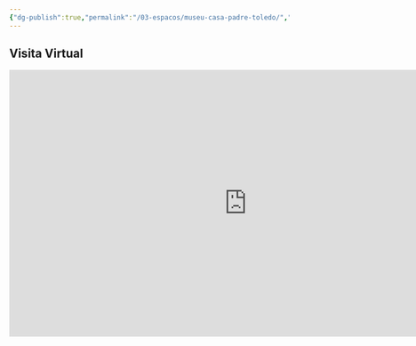 ```yaml
---
{"dg-publish":true,"permalink":"/03-espacos/museu-casa-padre-toledo/","tags":["espaço"],"created":"2023-07-14T14:29:00.142-03:00","updated":"2023-08-03T19:36:30.505-03:00"}
---
```





## Visita Virtual
<iframe src="https://my.matterport.com/show/?m=aLajJVVoDkz" width="853" height="480" frameborder="0" allowfullscreen="allowfullscreen"></iframe>


